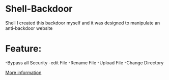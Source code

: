 # Shell-Backdoor
Shell I created this backdoor myself and it was designed to manipulate an anti-backdoor website
# Feature:
-Bypass all Security
-edit File
-Rename File
-Upload File
-Change Directory 

<a href="http://www.jawabaratcyber.com">More information</a>
